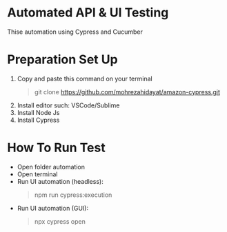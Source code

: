 # Automated API & UI Testing
Thise automation using Cypress and Cucumber
# Preparation Set Up
1. Copy and paste this command on your terminal
    > git clone https://github.com/mohrezahidayat/amazon-cypress.git
2. Install editor such: VSCode/Sublime
3. Install Node Js
4. Install Cypress
# How To Run Test
- Open folder automation
- Open terminal
- Run UI automation (headless):
    > npm run cypress:execution
- Run UI automation (GUI):
    > npx cypress open

